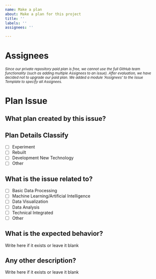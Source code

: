 ```yaml
---
name: Make a plan
about: Make a plan for this project
title: ''
labels: ''
assignees: ''

---
```


# Assignees
###### <small>Since our private repository paid plan is free, we cannot use the full GitHub team functionality (such as adding multiple Assignees to an issue). After evaluation, we have decided not to upgrade our paid plan. We added a module 'Assignees' to the Issue Template to specify all Assignees.</small>

# Plan Issue

## What plan created by this issue?

## Plan Details Classify

- [ ] Experiment
- [ ] Rebuilt
- [ ] Development New Technology
- [ ] Other

## What is the issue related to?

- [ ] Basic Data Processing
- [ ] Machine Learning/Artificial Intelligence
- [ ] Data Visualization
- [ ] Data Analysis
- [ ] Technical Integrated
- [ ] Other

## What is the expected behavior?

Write here if it exists or leave it blank

## Any other description?

Write here if it exists or leave it blank
